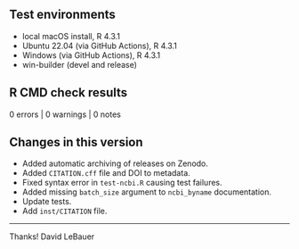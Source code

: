 ## Test environments

* local macOS install, R 4.3.1
* Ubuntu 22.04 (via GitHub Actions), R 4.3.1
* Windows (via GitHub Actions), R 4.3.1 
* win-builder (devel and release)

## R CMD check results

0 errors | 0 warnings | 0 notes

## Changes in this version

* Added automatic archiving of releases on Zenodo.
* Added `CITATION.cff` file and DOI to metadata.
* Fixed syntax error in `test-ncbi.R` causing test failures.
* Added missing `batch_size` argument to `ncbi_byname` documentation.
* Update tests.
* Add `inst/CITATION` file. 

------

Thanks!
David LeBauer

